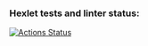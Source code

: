 ### Hexlet tests and linter status:
[![Actions Status](https://github.com/pavelprogalferov/python-project-lvl1/workflows/hexlet-check/badge.svg)](https://github.com/pavelprogalferov/python-project-lvl1/actions)